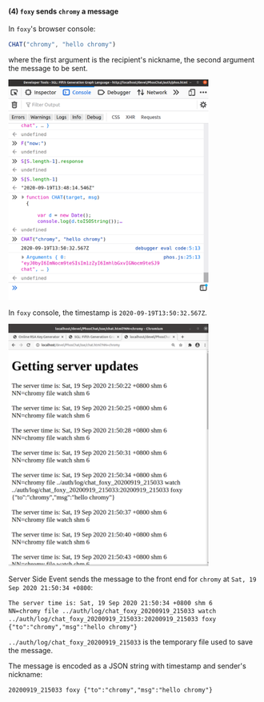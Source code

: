 
#### (4) `foxy` sends `chromy` a message

In `foxy`'s browser console:

```js
CHAT("chromy", "hello chromy")
```
where the first argument is the recipient's nickname, the second argument the message to be sent.


<img src="https://github.com/udexon/PhosChat/blob/master/img/Chat_foxy.png" width=400>

In `foxy` console, the timestamp is `2020-09-19T13:50:32.567Z`.

<img src="https://github.com/udexon/PhosChat/blob/master/img/SSE_Chromium.png" width=400>

Server Side Event sends the message to the front end for `chromy` at `Sat, 19 Sep 2020 21:50:34 +0800`:

```
The server time is: Sat, 19 Sep 2020 21:50:34 +0800 shm 6
NN=chromy file ../auth/log/chat_foxy_20200919_215033 watch ../auth/log/chat_foxy_20200919_215033:20200919_215033 foxy {"to":"chromy","msg":"hello chromy"}
```

`../auth/log/chat_foxy_20200919_215033` is the temporary file used to save the message.

The message is encoded as a JSON string with timestamp and sender's nickname:

```
20200919_215033 foxy {"to":"chromy","msg":"hello chromy"}
```
